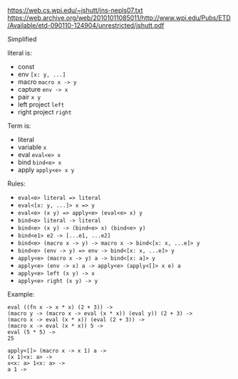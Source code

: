 
https://web.cs.wpi.edu/~jshutt/jns-nepls07.txt
https://web.archive.org/web/20101011085011/http://www.wpi.edu/Pubs/ETD/Available/etd-090110-124904/unrestricted/jshutt.pdf

Simplified

literal is:
* const
* env `[x: y, ...]`
* macro `macro x -> y`
* capture `env -> x`
* pair `x y`
* left project `left`
* right project `right`

Term is:
* literal
* variable `x`
* eval `eval<e> x`
* bind `bind<e> x`
* apply `apply<e> x y`

Rules:
* `eval<e> literal => literal`
* `eval<[x: y, ...]> x => y`
* `eval<e> (x y) => apply<e> (eval<e> x) y`
* `bind<e> literal -> literal`
* `bind<e> (x y) -> (bind<e> x) (bind<e> y)`
* `bind<e1> e2 -> [...e1, ...e2]`
* `bind<e> (macro x -> y) -> macro x -> bind<[x: x, ...e]> y`
* `bind<e> (env -> y) => env -> bind<[x: x, ...e]> y`
* `apply<e> (macro x -> y) a -> bind<[x: a]> y`
* `apply<e> (env -> x) a -> apply<e> (apply<[]> x e) a`
* `apply<e> left (x y) -> x`
* `apply<e> right (x y) -> y`

Example:
```
eval ((fn x -> x * x) (2 + 3)) ->
(macro y -> (macro x -> eval (x * x)) (eval y)) (2 + 3) ->
(macro x -> eval (x * x)) (eval (2 + 3)) ->
(macro x -> eval (x * x)) 5 ->
eval (5 * 5) ->
25
```

```
apply<[]> (macro x -> x 1) a ->
(x 1)<x: a> ->
x<x: a> 1<x: a> ->
a 1 ->
```
